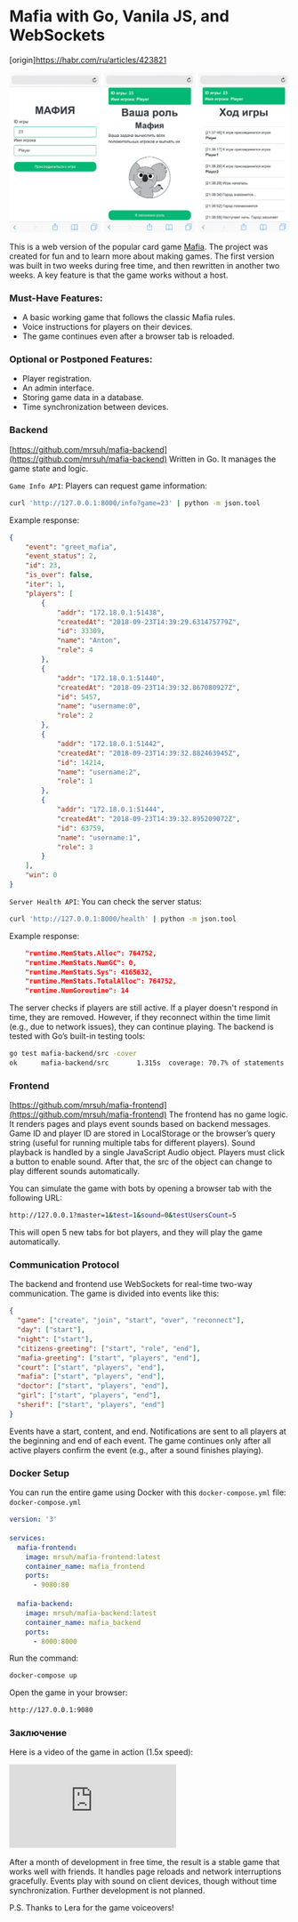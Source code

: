 # Mafia with Go, Vanila JS, and WebSockets

[origin]https://habr.com/ru/articles/423821

![](./images/image-0.png)

This is a web version of the popular card game [Mafia](https://en.wikipedia.org/wiki/Mafia_(party_game)). The project was created for fun and to learn more about making games. 
The first version was built in two weeks during free time, and then rewritten in another two weeks. A key feature is that the game works without a host.

### Must-Have Features:

* A basic working game that follows the classic Mafia rules.
* Voice instructions for players on their devices.
* The game continues even after a browser tab is reloaded.

### Optional or Postponed Features:

* Player registration.
* An admin interface.
* Storing game data in a database.
* Time synchronization between devices.

### Backend

[https://github.com/mrsuh/mafia-backend](https://github.com/mrsuh/mafia-backend)
Written in Go. It manages the game state and logic.

`Game Info API`: Players can request game information:
```bash
curl 'http://127.0.0.1:8000/info?game=23' | python -m json.tool
```
Example response:
```json
{
    "event": "greet_mafia",
    "event_status": 2,
    "id": 23,
    "is_over": false,
    "iter": 1,
    "players": [
        {
            "addr": "172.18.0.1:51438",
            "createdAt": "2018-09-23T14:39:29.631475779Z",
            "id": 33309,
            "name": "Anton",
            "role": 4
        },
        {
            "addr": "172.18.0.1:51440",
            "createdAt": "2018-09-23T14:39:32.867080927Z",
            "id": 5457,
            "name": "username:0",
            "role": 2
        },
        {
            "addr": "172.18.0.1:51442",
            "createdAt": "2018-09-23T14:39:32.882463945Z",
            "id": 14214,
            "name": "username:2",
            "role": 1
        },
        {
            "addr": "172.18.0.1:51444",
            "createdAt": "2018-09-23T14:39:32.895209072Z",
            "id": 63759,
            "name": "username:1",
            "role": 3
        }
    ],
    "win": 0
}
```

`Server Health API`: You can check the server status:
```bash
curl 'http://127.0.0.1:8000/health' | python -m json.tool
```
Example response:
```json
    "runtime.MemStats.Alloc": 764752,
    "runtime.MemStats.NumGC": 0,
    "runtime.MemStats.Sys": 4165632,
    "runtime.MemStats.TotalAlloc": 764752,
    "runtime.NumGoroutine": 14
```

The server checks if players are still active. If a player doesn't respond in time, they are removed. However, if they reconnect within the time limit (e.g., due to network issues), they can continue playing.
The backend is tested with Go’s built-in testing tools:
```bash
go test mafia-backend/src -cover
ok      mafia-backend/src       1.315s  coverage: 70.7% of statements
```

### Frontend

[https://github.com/mrsuh/mafia-frontend](https://github.com/mrsuh/mafia-frontend)
The frontend has no game logic. It renders pages and plays event sounds based on backend messages.
Game ID and player ID are stored in LocalStorage or the browser’s query string (useful for running multiple tabs for different players).
Sound playback is handled by a single JavaScript Audio object. Players must click a button to enable sound. After that, the src of the object can change to play different sounds automatically.

You can simulate the game with bots by opening a browser tab with the following URL:
```bash
http://127.0.0.1?master=1&test=1&sound=0&testUsersCount=5
```
This will open 5 new tabs for bot players, and they will play the game automatically.

### Communication Protocol

The backend and frontend use WebSockets for real-time two-way communication.
The game is divided into events like this:
```json
{
  "game": ["create", "join", "start", "over", "reconnect"],
  "day": ["start"],
  "night": ["start"],
  "citizens-greeting": ["start", "role", "end"],
  "mafia-greeting": ["start", "players", "end"],
  "court": ["start", "players", "end"],
  "mafia": ["start", "players", "end"],
  "doctor": ["start", "players", "end"],
  "girl": ["start", "players", "end"],
  "sherif": ["start", "players", "end"]
}
```

Events have a start, content, and end. Notifications are sent to all players at the beginning and end of each event. The game continues only after all active players confirm the event (e.g., after a sound finishes playing). 

### Docker Setup

You can run the entire game using Docker with this `docker-compose.yml` file:
`docker-compose.yml`
```yaml
version: '3'

services:
  mafia-frontend:
    image: mrsuh/mafia-frontend:latest
    container_name: mafia_frontend
    ports:
      - 9080:80

  mafia-backend:
    image: mrsuh/mafia-backend:latest
    container_name: mafia_backend
    ports:
      - 8000:8000
```

Run the command:
```bash
docker-compose up
```

Open the game in your browser:
```bash
http://127.0.0.1:9080
```

### Заключение

Here is a video of the game in action (1.5x speed):
<iframe class="rounded" src="https://www.youtube.com/embed/u4B-5DpXbwA?si=K8UWIAVTW7VyTKrx" title="YouTube video player" frameborder="0" allow="accelerometer; autoplay; clipboard-write; encrypted-media; gyroscope; picture-in-picture; web-share" referrerpolicy="strict-origin-when-cross-origin" allowfullscreen></iframe>

After a month of development in free time, the result is a stable game that works well with friends. It handles page reloads and network interruptions gracefully. Events play with sound on client devices, though without time synchronization. Further development is not planned.

P.S. Thanks to Lera for the game voiceovers!
